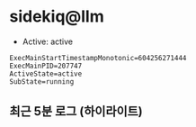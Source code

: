 # sidekiq@llm

- Active: active
```
ExecMainStartTimestampMonotonic=604256271444
ExecMainPID=207747
ActiveState=active
SubState=running
```

## 최근 5분 로그 (하이라이트)
```

```
